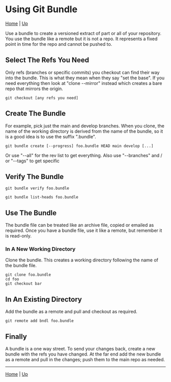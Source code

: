 # Using Git Bundle

[Home](../index) | [Up](git-index)

Use a bundle to create a versioned extract of part or all of your repository. You use the bundle like a remote but it is not a repo. It represents a fixed point in time for the repo and cannot be pushed to.

## Select The Refs You Need
Only refs (branches or specific commits) you checkout can find their way into the bundle. This is what they mean when they say "set the base". If you need everything then look at "clone --mirror" instead which creates a bare repo that mirrors the origin.

```
git checkout [any refs you need]
```

## Create The Bundle
For example, pick just the main and develop branches. When you clone, the name of the working directory is derived from the name of the bundle, so it is a good idea is to use the suffix ".bundle".
```
git bundle create [--progress] foo.bundle HEAD main develop [...]
```

Or use "--all" for the rev list to get everything. Also use "--branches" and / or "--tags" to get specific

## Verify The Bundle
```
git bundle verify foo.bundle

git bundle list-heads foo.bundle
```

## Use The Bundle
The bundle file can be treated like an archive file, copied or emailed as required. Once you have a bundle file, use it like a remote, but remember it is read-only.

### In A New Working Directory
Clone the bundle. This creates a working directory following the name of the bundle file.
```
git clone foo.bundle
cd foo
git checkout bar
```

## In An Existing Directory
Add the bundle as a remote and pull and checkout as required.
```
git remote add bndl foo.bundle
```

## Finally
A bundle is a one way street. To send your changes back, create a new bundle with the refs you have changed. At the far end add the new bundle as a remote and pull in the changes; push them to the main repo as needed.

---
[Home](../index) | [Up](git-index)
